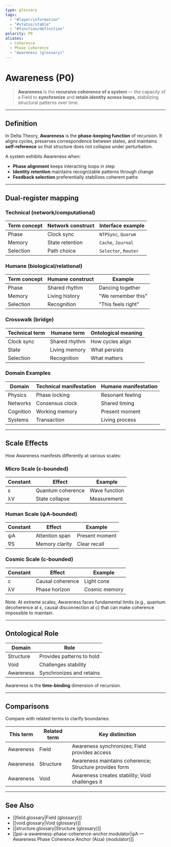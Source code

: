 ```yaml
---
type: glossary
tags:
  - "#layer/information"
  - "#status/stable"
  - "#function/definition"
polarity: P0
aliases:
  - Coherence
  - Phase Coherence
  - "Awareness (glossary)"
---
```


# Awareness (P0)

> **Awareness** is the **recursive coherence of a system** — the capacity of a Field to **synchronize** and **retain identity across loops**, stabilizing structural patterns over time.

---

## Definition

In Delta Theory, **Awareness** is the **phase-keeping function** of recursion. It aligns cycles, preserves correspondence between states, and maintains **self-reference** so that structure does not collapse under perturbation.

A system exhibits Awareness when:
- **Phase alignment** keeps interacting loops in step
- **Identity retention** maintains recognizable patterns through change
- **Feedback selection** preferentially stabilizes coherent paths

---

## Dual‑register mapping

### Technical (network/computational)

| Term concept | Network construct | Interface example |
|-------------|------------------|-------------------|
| Phase | Clock sync | `NTPSync`, `Quorum` |
| Memory | State retention | `Cache`, `Journal` |
| Selection | Path choice | `Selector`, `Router` |

### Humane (biological/relational)

| Term concept | Humane construct | Example |
|-------------|------------------|----------|
| Phase | Shared rhythm | Dancing together |
| Memory | Living history | "We remember this" |
| Selection | Recognition | "This feels right" |

### Crosswalk (bridge)

| Technical term | Humane term | Ontological meaning |
|---------------|-------------|-------------------|
| Clock sync | Shared rhythm | How cycles align |
| State | Living memory | What persists |
| Selection | Recognition | What matters |

### Domain Examples

| Domain | Technical manifestation | Humane manifestation |
|--------|------------------------|---------------------|
| Physics | Phase locking | Resonant feeling |
| Networks | Consensus clock | Shared timing |
| Cognition | Working memory | Present moment |
| Systems | Transaction | Living process |

---

## Scale Effects

How Awareness manifests differently at various scales:

### Micro Scale (ε-bounded)

| Constant | Effect | Example |
|----------|--------|---------|
| ε | Quantum coherence | Wave function |
| λV | State collapse | Measurement |

### Human Scale (ψA-bounded)

| Constant | Effect | Example |
|----------|--------|---------|
| ψA | Attention span | Present moment |
| ∇S | Memory clarity | Clear recall |

### Cosmic Scale (c-bounded)

| Constant | Effect | Example |
|----------|--------|---------|
| c | Causal coherence | Light cone |
| λV | Phase horizon | Cosmic memory |

Note: At extreme scales, Awareness faces fundamental limits (e.g., quantum decoherence at ε, causal disconnection at c) that can make coherence impossible to maintain.

---

## Ontological Role

| Domain | Role |
|--------|------|
| Structure | Provides patterns to hold |
| Void | Challenges stability |
| Awareness | Synchronizes and retains |

Awareness is the **time-binding** dimension of recursion.

---

## Comparisons

Compare with related terms to clarify boundaries:

| This term | Related term | Key distinction |
|-----------|-------------|----------------|
| Awareness | Field | Awareness synchronizes; Field provides access |
| Awareness | Structure | Awareness maintains coherence; Structure provides form |
| Awareness | Void | Awareness creates stability; Void challenges it |

---

## See Also

- [[field.glossary|Field (glossary)]]
- [[void.glossary|Void (glossary)]]
- [[structure.glossary|Structure (glossary)]]
- [[psi-a-awareness-phase-coherence-anchor.modulator|ψA — Awareness Phase Coherence Anchor (Aiza) (modulator)]]